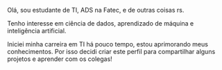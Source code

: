 Olá, sou estudante de TI, ADS na Fatec, e de outras coisas rs. 

Tenho interesse em ciência de dados, aprendizado de máquina e inteligência artificial.

Iniciei minha carreira em TI há pouco tempo, estou aprimorando meus conhecimentos. Por
isso decidi criar este perfil para compartilhar alguns projetos e aprender com os colegas!
